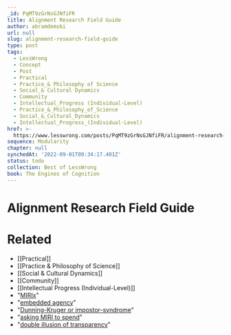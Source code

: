 ```yaml
---
_id: PqMT9zGrNsGJNfiFR
title: Alignment Research Field Guide
author: abramdemski
url: null
slug: alignment-research-field-guide
type: post
tags:
  - LessWrong
  - Concept
  - Post
  - Practical
  - Practice_& Philosophy of Science
  - Social_& Cultural Dynamics
  - Community
  - Intellectual_Progress (Individual-Level)
  - Practice_&_Philosophy_of_Science
  - Social_&_Cultural_Dynamics
  - Intellectual_Progress_(Individual-Level)
href: >-
  https://www.lesswrong.com/posts/PqMT9zGrNsGJNfiFR/alignment-research-field-guide
sequence: Modularity
chapter: null
synchedAt: '2022-09-01T09:34:17.401Z'
status: todo
collection: Best of LessWrong
book: The Engines of Cognition
---
```


# Alignment Research Field Guide


# Related

- [[Practical]]
- [[Practice & Philosophy of Science]]
- [[Social & Cultural Dynamics]]
- [[Community]]
- [[Intellectual Progress (Individual-Level)]]
- "[MIRIx](http://intelligence.org/mirix)"
- "[embedded agency](https://intelligence.org/2018/10/29/embedded-agents/)"
- "[Dunning-Kruger or impostor-syndrome](https://equilibriabook.com/toc/)"
- "[asking MIRI to spend](https://intelligence.org/mirix/)"
- "[double illusion of transparency](https://www.lesswrong.com/posts/sBBGxdvhKcppQWZZE/double-illusion-of-transparency)"